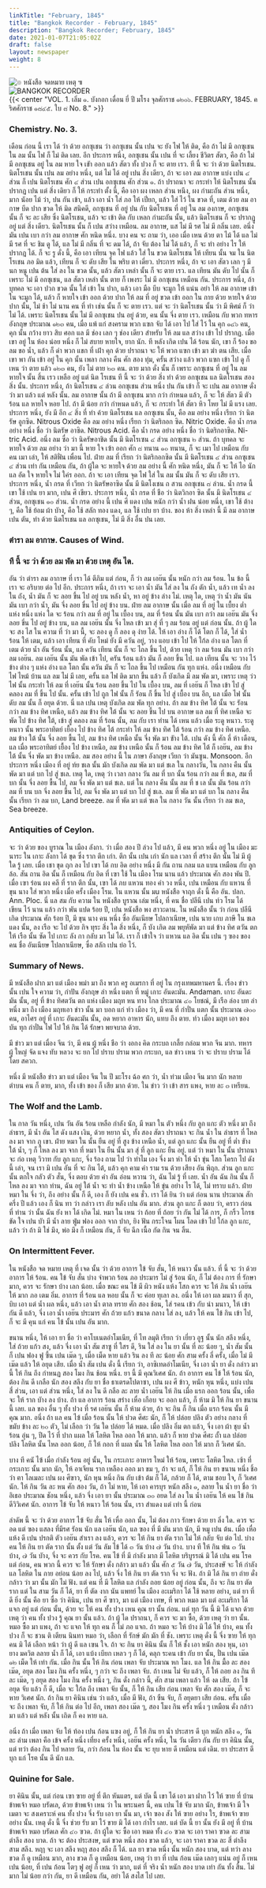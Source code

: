 ```yaml
---
linkTitle: "February, 1845"
title: "Bangkok Recorder - February, 1845"
description: "Bangkok Recorder; February, 1845"
date: 2021-01-07T21:05:02Z
draft: false
layout: newspaper
weight: 8
---
```

![๏ หนังสือ จดหมาย เหตุ ๚](/publications/bangkok_recorder_1844_1845/logo_nangsujodmaayhet.png)
<br>
![BANGKOK RECORDER](/publications/bangkok_recorder_1844_1845/logo_bangkokrecorder.png)
<br>
{{< center "VOL. 1. เลิ่ม ๑.    บังกอก เดื่อน ยี่ ปี มโรง จุลศักราช ๑๒๐๖.    FEBRUARY, 1845. คริศศักราช ๑๘๔๕. ใบ ๘ No. 8." >}}
### Chemistry. No. 3.
เดือน ก่อน นี้ เรา ได้ ว่า ด้วย อกซุเชน ว่า อกซุเชน นั้น เปน จะ ยัง ไฟ ให้ ติด, คือ ถ้า ไม่ มี อกซุเชน ใน ลม นั้น ไฟ ก็ ไม่ ติด เลย. อีก ประการ หนึ่ง, อกซุเชน นั้น เปน ที่ จะ เลี้ยง ชีวิตร สัตว, คือ ถ้า ใม่ มี อกซุเชน อยู่ ใน ลม หาย ใจ เขัา ออก แล้ว สัตว ทั้ง ปวง ก็ จะ ตาย เรว. ที นี้ จะ ว่า ด้วย นิตโรเชน. นิตโรเชน นั้น เปน ลม อย่าง หนึ่ง, แต่ ไม่ ได้ อยู่ เปน สิ่ง เดียว, ถ้า จะ เอา ลม อากาษ แบ่ง เปน ๔ ส่วน ก็ เปน นิตโรเชน ศัก ๔ ส่วน เปน อกซุเชน ศัก ส่วน ๑. ถ้า ปราถนา จะ กระทํา ให้ นิตโรเชน นั้น ปรากฏ เปน แต่ สิ่ง เดิยว ก็ ให้ กระทํา ตั้ง นี้, คือ เอา ผง เหลก ส่วน หนึง, ผง กํามะถัน ส่วน หนึ่ง, มาก นัอย ไม้ ว่า, ปน กัน เข้า, แล้ว เอา น้ำ ใส่ ภอ ให้ เปิ่ยก, แล้ว ใส่ ไว้ ใน ขวด ที่, เตม ด้วย ลม อากาษ บีด ปาก ขวด ให้ มิด สนิคดี, อกซุเชน ทิ่ อยู่ ปน กับ นิตโรเชน ที่ อยู่ ใน ลม องกาษ, อกซุเชน นั้น ก็ จะ ละ เสีย ซึ่ง นิตโรเชน, แล้ว จะ เข้า ติด กับ เหลก กํามะถัน นั้น, แล้ว นิตโรเชน ก็ จะ ปรากฏู อยู่ แต่ สิ่ง เดียว. นิตโรเชน นั้น ก็ เปน สว่าง เหมือน. ลม อากาษ, แส ไม่ มี รศ ไม่ มี กลิ่น เลย. อนึ่ง มัน เปน เบา กว่า ลม อากาษ ศัก หนิด หนึ่ง. บาง คน จะ ถาม ว่า, เออ เมื่อ เหน ด้วย ตา ไม้ ได้ แล ไม่ มี รศ ที่ จะ ชิม ดู ได้, แล ไม่ มี กลิ่น ที่ จะ ดม ได้, ถ้า จับ ต้อง ไม่ ได้ แล้ว, ก็ จะ ทํา อย่าง ไร ให้ ปรากฎ ได้. ก็ จะ รู ดั่ง นี้, คือ เอา เทียน จุค ไฟ แล้ว ใส่ ใน ขวด นิตโรเชน ให้ เทียน นั้น จม ใน นิตโรเชน ภอ มิด แล้ว, เทียน ก็ จะ ดับ เสีย ใน พริบ ตา เดี่ยว. ประการ หนึ่ง, ถ้า จะ เอา สัตว เลก ๆ มี นก หนู เปน ต้น ใส่ ลง ใน ขวด นั้น, แล้ว สัตว เหล่า นั้น ก็ จะ ตาย เรว. แล เทียน มัน ดับ ไป นั้น ก็ เพราะ ไม่ มี อกซุเชน, แล สัตว เหล่า นั้น ตาย ก็ เพงระ ไม่ มี อกซุเชน เหมือน กัน. ประการ หนึ่ง, ถ้า บุทคล จะ เอา ปวก ขวด นั้น ใส่ เข้า ใน ปาก, แล้ว เอา มือ บีบ จะมูก ให้ แน่น อย่า ให้ ลม อากาษ เข้า ใน จะมูก ได้, แล้ว ก็ หายใจ เข้า ออก ด้วย ปาก ให้ ลม ที่ อยู่ ขวด เข้า ออก ใน กาย ด้วย หายใจ ด้วย ปาก นั้น, ไม่ ช้า ไม่ นาน คน ที่ ทํา เช่น นั้น ก็ จะ ตาย เรว. แต่ จะ ว่า นิตโรเชน นั้น ว่า มี พิศม์ ก็ ว่า ไม่ ได้. เพราะ นิตโรเชน นั้น ไม่ มี อกซุเชน ปน อยู่ ด้วย, คน นั้น จึ่ง ตาย เรว. เหมือน กับ พวก ทหาร อังกฤษ ประมาณ ๑๒๓ คน, เมื่อ แพ้ แก่ สงคราม พวก แฃก จับ ได้ เอา ไป ใส่ ไว้ ใน คุก ๑๔๖ คน, คุก นั้น กว้าง ยาว สิบ ศอก แล มี ช่อง เลก ๆ ช่อง เดียว สําหรับ ให้ ลม แล สว่าง เข้า ไป ปรากฏ. เมื่อ เขา อยู่ ใน ห้อง น่อย หนึ่ง ก็ ไม่ สบาย หายใจ, ยาก นัก. ที หลัง เกิด เปน ได้ ร้อน นัก, เขา ก็ ร้อง ขอ ลม ขอ นํ้า, แล้ว ก็ ด่า พวก แขก ที่ เฝ้า คุก ด้วย ปราถนา จะ ให้ พวก แฃก เข้า มา ฆ่า ตน เสีย. เมื่อ เขา พา กัน เข้า อยู่ ใน คุก นั้น เพลา กลาง คืน ศัก สอง ทุ่ม, ครั้น สว่าง แล้ว พวก แฃก เข้า ไป ดู ก็ เหน ว่า ตาย แล้ว ๑๒๓ คน, ยัง ไม่ ตาย ๒๓ คน. ตาย มาก ดั่ง นั้น ก็ เพราะ อกซุเชน ที่ อยู่ ใน ลม หายใจ นั้น สิ้น เรว เหลือ อยู่ แต่ นิต โรเชน ที นี้ จะ ว่า ด้วย สิ่ง ทำ ด้วย อกซุเชน แล นิตโรเชน สอง สิ่ง นั้น. ประการ หนึ่ง, ถ้า นิตโรเชน ๔ ล่วน อกซุเชน ส่วน หนึ่ง ปน กัน เข้า ก็ จะ เปน ลม อากาษ ดั่ง ว่า มา แล้ว แต่ หลัง นั้น. ลม อากาษ นั้น ถ้า มี อกซุเชน มาก กว่า กําหนด แล้ว, ก็ จะ ให้ สัตว มี ตัว ร้อน แล หายใจ หอย ไป. ถ้า มี น้อย กว่า กําหนด แล้ว, ก็ จะ กระทำ ให้ สัตว หิว โหย ไม่ มี แรง เลย. ประการ หนึ่ง, ยัง มี อีก ๔ สิ่ง ที่ ทํา ค้วย นิตโรเชน แล อกซุเชน นั้น, คือ ลม อย่าง หนึ่ง เรียก ว่า นิตรัษ อูกซิด. Nitrous Oxide คือ ลม อย่าง หนึ่ง เรืยก ว่า นิตริกอก ซิด. Nitric Oxide. คือ น้ำ กรด อย่าง หนึ่ง ชื่อ ว่า นิตรัษ อาซิด. Nitrous Acid. คือ น้ำ กรด อย่าง หนึ่ง ชื่อ ว่า นิตริกอาซิด. Ni- tric Acid. อนึ่ง ลม ซื่อ ว่า นิครัษอาชิด นั้น มี นิตโรเซน ๔ ส่วน อกซุเชน ๒ ส่วน. ถ้า บุทคล จะ หายใจ ด้วย ลม อย่าง ว่า มา นี้ หาย ใจ เฃ้า ออก ศัก ๘ ทนาน ๑๐ ทนาน, ก็ จะ เมา ไป เหมือน กับ คน เมา เล่า, ให้ สติฟั่น เพื่อน ไป. ฝ่าย ลม ที่ เรียก ว่า นิตริกอกซิด นั้น มี นิตโรเชน ๔ ส่วน อกซุเชน ๔ ส่วน เท่า กัน เหมือน กัน, ถ้า ผู้ใด จะ หายใจ ด้วย ลม อย่าง นี้ ศัก หนิด หนึ่ง, มัน ก็ จะ ให้ ไอ นัก แล อัด ใจ หายใจ ไม่ ใค่ร ออก. ถ้า จะ เอา เทียน จุด ไฟ ใส่ ใน ลม นั้น มัน ก็ จะ ดับ เสีย เรว. ประการ หนึ่ง, น้ำ กรด ที่ เวียก ว่า นิตรัษอาซิด นั้น มี นิตโงเชน ถ สวน อกซุเชน ๘ ล่วน. น้ำ กรด นี้ เขา ใช้ เปน ยา มาก, เปน ศี เขียว. ประการ หนึ่ง, น้ำ กรด ที่ ชือ ว่า นิตวิกอา ซิด นั้น มี นิดโรเชน ๔ ส่วน, อกซุเชน ๑๐ ส่วน. น้ำ กรด อย่าง นี้ เปน ศี แดง เปน หนัก กว่า น้ำ ฝน น่อย หนึ่ง, เขา ใช้ ต้าง ๆ, คือ ใช้ ย้อม ผ้า บัาง, คือ ใช้ สลัก ทอง แดง, แล ใช้ เปบ ยา บ้าง. ของ ห้า สิ่ง เหล่า นี้ มี ลม อากาษ เปน ตัน, ทํา ด้วย นิตโรเชน แล อกซุเชน, ไม่ มี สิ่ง อื่น ปน เลย. 

### ตํารา ลม อากาษ.    Causes of Wind.
### ที นี้ จะ ว่า ด้วย ลม พัด มา ด้วย เหตุ อัน ได.
อัน ว่า ตํารา ลม อากาษ ที่ เรา ได้ ตีภิม แต่ ก่อน, ก็ ว่า ลม เอย๊น นั้น หนัก กว่า ลม ร้อน. ใน ข้อ นี้ เรา จะ อริบาย ต่อ ไป อีก. ประการ หนึ่ง, ถ้า เรา จะ เอา น้ำ มัน ใส่ ลง ใน ถัง ตัก น้ำ, แล้ว เท น้ำ ลง ใน ถัง, น้ำ มัน ก็ จะ ลอย ขึ้น ไป อยู่ บน หลัง น้ำ, หา อยู่ ข้าง ล่าง ไม่. เหตุ ใด, เหตุ ว่า น้ำ มัน นัน มัน เบา กว่า น้ำ, มัน จึ่ง ลอย ขื่น ไป อยู่ ข้าง บน.    ฝ่าย ลม อากาษ นั้น เมื่อ ลม ที่ อยู่ ใน เบื้ยง ต่ำ แห่ง หนึ่ง แห่ง ใด จะ ร้อน กว่า ลม ที่ อยู่ ใน เบื้อง บน, ลม ที่ ร้อน นั้น มัน เบา กว่า ลม เอย๊น มัน จึ่ง ลอย ขึ่น ไป อยู่ ข้าง บน, แล ลม เอย๊น นั้น จึ่ง ไหล เข้า มา สุ่ ที่ ๆ ลม ร้อน อยู่ แต่ ก่อน นั้น. ถ้า ผู้ ใด จะ สง ไส ใน ความ ที่ ว่า มา นื้, จะ ลอง ดู ก็ ลอง ดุ ง่าย ได้. ให้ เอา อ่าง ก็ ได้ โตก ก็ ได้, ใส่ น้ำ ร้อน ให้ เตม, แล้ว เอา เทียน ที่ คับ ไหม่ ยัง มี ควัน อยู่, วาง แอบ เข้า ไป ให้ ใก้ล อ่าง แล โตก ที่ เตม ด้วย น้ำ อัน รัอน นั้น, แล ควัน เทียน นั้น ก็ จะ ไถล ขึ้น ไป, ด้วย เหตุ ว่า ลม ร้อน มัน เบา กว่า ลม เอย๊น. ลม เอย๊น นั้น มัน พัด เข้า ไป, ครัน ร้อน แล้ว มัน ก็ ลอย ขึ้น ไป. แล เทียน นั้น จะ วาง ไว้ ข้าง ต่าง ๆ แห่ง อ่าง แล โตก นั้น ควัน มัน ก็ จะ ไถล ขึ้น ไป เหมือน กัน ทุก แห่ง. อนึ่ง เหมือน กับ ไฟ ไหม้ บ้าน แล ลม ไม่ มี เลย, ครั้น แล ไฟ ติด มาก ขึ้น แล้ว ก็ บังเกิด มี ลม พัด มา, เพราะ เหตุ ว่ว ไฟ นั้น กระทํา ให้ ลม ที่ เอย๊น นั้น ร้อน ลอย ขึ้น ไป ใน เบื้อง บน, ลม ที่ เอย๊น ก็ ไหล เข้า ไป สู่ คลอง ลม ที่ ขึ้น ไป นั้น. ครั้น เข้า ไป ถูก ไฟ นั้น ก็ รัอน ก็ ขึ้น ไป สู่ เบื้อง บน อีก, แล เมื่อ ไฟ นั้น ดับ ลม นั้น ก็ อยุด ด้วย. นี่ แล เปน เหตุ บังเกิด ลม พัด ทุก อย่าง. ถ้า ลม ข้าง ทิศ ใต้ นั้น จะ รัอน กว่า ลม ข้าง ทิศ เหนือ, แล้ว ลม ข้าง ทิศ ใต้ นั้น จะ ลอย ขึ้น ไป บน อากาษ แล ลม ที่ ทิศ เหนือ จะ พัด ไป ข้าง ทิศ ใต้, เข้า สู่ คลอง ลม ที่ ร้อน นั้น, ลม กับ เรา ท่าน ได้ เหน แล้ว เมื่อ ระดู หนาว. ระดู หนาว นั้น พระอาทิตย์ เยื้อง ไป ข้าง ทิศ ไต้ กระทำ ให้ ลม ข้าง ทิศ ใต้ ร้อน กว่า ลม ข้าง ทิศ เหนือ. ลม ข้าง ใต้ นั้น จึ่ง ลอย ขื้น ไป, ลม ข้าง ทิศ เหนือ นั้น จึ่ง พัด มา ขัาง ใต้. เปน ดัง นี้ ศัก ลี่ ห้า เดือน, แล เมื่อ พระอาทิตย์ เยื้อง ไป ข้าง เหนือ, ลม ข้าง เหนือ นั้น ก็ ร้อน ลม ข้าง ทิศ ไต้ ก็ เอย๊น, ลม ข้าง ไต้ นั้น จึ่ง พัด มา ข้าง เหนือ. ลม สอง อย่าง นี้ ใน ภาษา อังกฤษ เวียก ว่า มันซูน. Monsoon. อีก ประการ หนึ่ง เมือง ที่ อยู่ ท์ย ชเล นั้น มัก บังเกิด ลม พัด มา แต่ ชเล ใน กลางวัน, ใน กลาง คืน นั้น พัด มา แต่ บก ไป สู่ ชเล. เหตุ ใด, เหตุ ว่า เวลา กลาง วัน ลม ที่ บก นั้น ร้อน กว่า ลม ที่ ชเล, สม ที่ บก นั้น จึ่ง ลอย ขื้น ไป, ลม จึ่ง พัด มา แต่ ชเล.    แต่ ใน กลาง คืน นั้น ลม ที่ ช เล นั้น มัน ร้อน กว่า ลม ที่ บน บก จึ่ง ลอย ขึ้น ไป, ลม จึ่ง พัด มา แต่ บก ไป สู่ ชเล.    ลม ที่ พัด มา แต่ บก ใน กลาง คืน นั้น เรียก ว่า ลม บก, Land breeze. ลม ที่ พัด มา แต่ ซเล ใน กลาง วัน นั้น เรียก ว่า ลม ชเล, Sea breeze. 

### Antiquities of Ceylon.
จะ ว่า ด้วย ของ บูราณ ใน เมือง ลังกา. ว่า เมื่อ สอง ปี ล่วง ไป แล้ว, มี คน พวก หนึ่ง อยู่ ใน เมือง มะนาระ ใน เกาะ ลังกา ได้ ขุด ซึ่ง ราก ตึก เก่า.    ตึก นั้น เปน เก่า นัก แล เวลา ที่ สร้าง ตึก นั้น ไม่ มี ผู้ ใด รู้ เลย.     เมื่อ เชา ขุด ฤก ลง ไป เฃา ได้ กบ อิด อย่าง หนึ่ง มี กัน ถาน กลม แล แบน เหมือน กับ ลูก ล้อ. สัน ถาน อิด นั้น ก็ เหมือน กับ อิด ที่ เฃา ใช้ ใน เมือง โรม นาน แล้ว ประมาณ ศัก สอง พัน ปี. เมื่อ เฃา ร่อน ผง คลี ที่ ราก ตึก นั้น, เฃา ได้ ภบ แหวน ทอง คำ วง หนึ่ง, เปน เหมือน กับ แหวน ที่ ขุน นาง ใส่ พวก หนึ่ง เมื่อ ครั้ง เมือง โรม. ใน แหวน นั้น มu หนังสือ จาฤก ดั่ง นี้ คือ อัน. ปลก. Ann. Ploc. นี่ แล สม กับ ความ ใน หนังสือ บูราณ เล่ม หนึ่ง,    ที่ คน ชื่อ ปลีนี เปน ท์ว โรม ได้ เขียน ไว้ นาน แล้ว กว่า พัน แปด ร้อย ปี, เปน หนังสือ พง สาวะดาน. ใน หนังสือ นั้น ว่า ก่อน ปลีนี เกิด ประมาณ ศัก ร้อย ปี, มี ขุน นาง คน หนึ่ง ซื่อ อันเนียษ โปลกาเนียษ, เปน นาย เกบ ภาษี ใน ชเล แดง นั้น, ลง เรือ จะ ไป ด้วย กิจ ทุระ สิ่ง ใด สิ่ง หนึ่ง, ก็ บัง เกิด ลม พยุหัพัด มา แต่ ข้าง ทิศ ตวัน ตก ให้ เรือ นั้น ซัด ไป เกาะ ลัง กา กลับ มา ไม่ ได้. เรา ก็ เข้าใจ ว่า แหวน แล อิด นั้น เปน ๆ ฃอง ของ คน ชื่อ อันเนียษ โปลกาเนียษ, ซื่อ สลัก เปน ย่อ ไว้. 

### Summary of News.
มี หนังสือ ฝาก มา แต่ เมือง พม่า มา ถึง พวก ครู อเมรกา ที่ อยู่ ใน กรุงเทพมหานคร นี้. เรื่อง ข่าว นั้น เปน ใจ ความ ว่า, กำปัน อังกฤษ ลำ หนึ่ง แตก ที่ หมู่ เกาะ อันดะมัน. Andaman. เกาะ อันดะมัน นั้น, อยู่ ที่ ข้าง ทิศตวัน ตก แห่ง เมือง มฤท หน ทาง ไกล ประมาณ ๔๐ โยชณ์, มี เรือ ล่อง บท ลำ หนึ่ง มา ถึง เมือง มฤทเอา ข่าว นั้น มา บอก แก่ ท์ว เมือง ว่า, มี คน ที่ กำปั่น แตก นั้น ประมาณ ๗๐๐ คน, อาไศร อยู่ ที่ เกาะ อันดะมัน นั้น, อด หยาก อาหาร นัก, แทบ ถึง ตาย. ท์ว เมื่อง มฤท เอา ของ บัน ทุก กำปั่น ไฟ ไป ให้ กิน ได้ รักษา พยจบาล ด้วย. 

มี ข่าว มา แต่ เมื่อง จีน ว่า, มี คน ผู้ หนึ่ง ชือ ว่า งอกง คิด กระบถ เกลี้ย กล่อม พวก จีน มาก. ทหาร ผู้ ใหญ่ จัด แจง ทับ หลวง จะ ยก ไป ปราบ ปราม พวก กระบก, แล ข่าว เหน ว่า จะ ปราบ ปราม ได้ โดย สควก. 

หนึ่ง มี หนังสือ ข่าว มา แต่ เมือง จีน ใน ปี มะโรง ฉ้อ ศก ว่า, น้ำ ท่วม เมือง จีน มาก นัก หลาย ตำบน คน ก็ ตาย, มาก, ทั้ง เข้า ของ ก็ เสีย มาก ด้วย. ใน ข่าว ว่า เข้า สาร แพง, หาย ละ ๓ เหรียน. 

### The Wolf and the Lamb.
ใน กาล วัน หนึ่ง, เปน วัน อัน ร้อน เหลือ กำลัง นัก, มี หมา ใน ตัว หนึ่ง กับ ลูก แกะ ตัว หนึ่ง มา ถึง ลำธาร, มี น้ำ อัน ไส ดัง แสง เงิน, ด้วย หยาก น้ำ, ทั้ง สอง สัตว ปราถนา จะ กิน น้ำ ใน ลำธาร ที่ ไหล ลง มา จาก ภู เขา.    ฝ่าย หมา ใน นั้น ยืน อยู่ ที่ สูง ข้าง เหนือ น้ำ, แต่ ลูก แกะ นั้น ยืน อยู่ ที่ ต่ำ ขัาง ใต้ น้ำ, ๆ ก็ ไหล ลง มา จาก ที่ หมา ใน ยืน นั้น มา สุ่ ที่ ลูก แกะ ยืน อยู่. แต่ ว่า หมา ใน นั้น ปราถนา จะ ก่อ เหตุ วิวาท กับ ลูก แกะ, จึ่ง ร้อง ถาม ไป ว่า ทำไม เอง จึ่ง มา หำ ให้ น้ำ ขุ่น โสก โครก ไป ดัง นี้ เล่า, จน เรา มิ เปน อัน ที่ จะ กิน ไต้,    แล้ว คุก คาม คำ ราม รน ด้วย เสียง อัน พิฤก. ส่วน ลูก แกะ นั้น ตกใจ กลัว ตัว สั่น, จึ่ง ตอบ ด้วย คำ อัน อ่อน หวาน ว่า, ฉัน ไม่ รู้ ที่ เลย. น้ำ อัน ฉัน กิน นั้น ก็ ไหล ลง มา จาก ท่าน, ฉัน อยู่ ใต้ น้ำ จะ ทํา น้ำ ข้าง เหนือ ให้ ขุ่น อย่าง ไร ได้, ไม่ ทราบ แล้ว. ฝ่าย หมา ใน จึ่ง ว่า, ถึง อย่าง นั้น ก็ ดี, เอง ก็ ยัง เปน คน ชั่ว. เรา ได้ ยิน ว่า แต่ ก่อน นาน ประมาณ สัก ครึ่ง ปี แล้ว เอง ก็ นิน ทา ว่า กล่าว เรา ลับ หลัง เปน อัน มาก. ส่วน ลูก แกะ ก็ ตอบ ว่า, คราว ก่อน ที่ ท่าน ว่า นั้น ฉัน ยัง หา ได้ เกิด ไม่. หมา ใน เหน ว่า ถ้อย ทิ่ ถ้อย ว่า กัน ไม่ ได้ การ, ก็ กริ้ว โกรธ ขัด ใจ เปน บัา มี น้ำ ลาย ฟู่ม ฟอง ออก จาก ปาก, ยิง ฟัน กระโจน โผน โลด เข้า ไป ใก้ล ลูก แกะ, แล้ว ว่า ถ้า มิ ใช่ มึง, พ่อ มึง ก็ เหมือน กัน, ก็ จับ ฉีก เนื้อ กัด กิน จน ลิ้น. 

### On Intermittent Fever.
ใน หนังสือ จด หมาย เหตุ ที่ เจด นั้น ว่า ด้วย อาการ ใข้ จับ สั่น, ให้ หนาว นั้น แล้ว. ที่ นี้ จะ ว่า ด้วย อาการ ให้ ร้อน. คน ใข้ จับ สั่น บ่าง จำพวก ร้อน ภอ ประมาร ไม่ สู่ ร้อน นัก, ก็ ไม่ ต้อง การ ที่ รักษา มาก, ควร จะ รักษา บ้าง เลก น้อย. เมื่อ ขณะ คน ไข้ มี ผิว หนัง แห้ง โสก ควร จะ ให้ ภิน น้ำ เอย๊น ให้ มาก ภอ เตม อิ่ม. อาการ ที่ ร้อน แล หอบ นั้น ก็ จะ ค่อย ทุเลา ลง. อนึ่ง ให้ เอา ผล มนาว ที่ สุก, บิบ เอา แต่ น้ำ ผล หนึ่ง, แล้ว เอา น้ำ ตาล ทราย ศัก สอง ช้อน, ใส่ รคน เข้ว กับ นำ มนาว, ให้ เข้า กัน ดี แล้ว, จึ่ง เอา น้ำ เอย๊น ประมาร ศัก ถ้วย แก้ว ขนาด กลาง ใส่ ลง, แล้ว ให้ คน ไข้ กิน เข้า ไป, ก็ จะ มี คุน แก่ คน ไข้ นั้น เปน อัน มาก. 

ขนาน หนึ่ง, ให้ เอา ยา ชื่อ ว่า คาโบเนตอำโมเนีย, ที่ ไท ลมุติ เรียก ว่า เยี่ยว อูฐ นั้น นัก สลึง หนึ่ง, ใส่ ถ้วย แก้ว สง, แล้ว จึ่ง เอา น้ำ สัม สาซู ที่ ใสร ดี, ริน ใส่ ลง ใน ยา นั้น ที่ ละ น้อย ๆ, น้ำ สัม นั้น ก็ เปน ฟอง ฟู ฃึ้น เปน เม๊ด ๆ, เมื่อ เม็ด หาย แล้ว ริน ลง ที ละ น้อย ศัก สาม ครั้ง ลี่ ครั้ง, เมื่อ ไม่ มี เม๊ด แล้ว ให้ อยุด เสีย. เมื่อ น้ำ สัม เปน ดั่ง นี้ เรียก ว่า, อาซิเทดอำโมเนีย, จึ่ง เอา น้ำ ยา ดั่ง กล่าว มา นี้ ให้ กิน ถึง กำหนฏ สอง โมง กิน ช้อน หนึ่ง. ยา นี้ มี คุณวิเศศ นัก. ถ้า อาการ คน ไข้ ให้ ร้อน นัก, ต้อง กิน ดี เกลือ นัก สอง สลึง กับ ยา ชื่อ ธาเตรดโปตาซา, เปน ผง ศี ข้าว, หนัก หุน หนึ่ง, แบ่ง เปน สี่ ส่วน, เอา แต่ ส่วน หนึ่ง, ใส่ ลง ใน ดี กลือ ละ ลาย น้ำ เอย๊น ให้ กิน เมื่อ แรก ออก ร้อน นั้น, เพื่อ จะ ให้ ราก บัาง ลง บ้าง. ถ้า แล อาการ ร้อน สร่าง เหื่อ เกือบ จะ ออก แล้ว, ก็ ห้าม มิ ให้ กิน ยา ขนาน นี้ เลย. แล ของ อื่น ๆ ทั้ง ปวง ที่ รศ เอย๊น นั้น ก็ ห้าม ด้วย, ถ้า จะ กิน ก็ กิน เมื่อ แรก ร้อน นั้น มี คุณ มาก. อนึ่ง ถ้า แล คน ไฃ้ เมื่อ ร้อน นั้น ให้ ปวด ศีศะ นัก, ก็ ให้ ปล่อย ปลิง ตัว อย่าง กลาง ที่ ขมับ ข้าง ละ ๒๐ ตัว, ไม่ เลือก ว่า วัน ใด ปล่อย ได้ หมด. เมื่อ ปลิง อิ่ม ตก แล้ว, จึ่ง เอา ผ้า ชุบ น้ำ ร้อน อุ่น ๆ, ปีด ไว้ ที่ ปาก แผล ให้ โลหิต ไหล ออก ให้ มาก. แล้ว ก็ หาย ปวด ศีศะ ถั้า แล ปล่อย ปลิง โลหิต นั้น ไหล ออก น้อย, ก็ ให้ กอก ที่ แผล นั้น ให้ โลหิต ไหล ออก ให้ มาก ก็ วิเศศ นัก. 

บาง ที คนั ไฃ้ เมื่อ กำลัง ร้อน อยู่ นั้น, ใน กระเภาะ อาหาร ใหม่ ให้ ร้อน, เพราะ โลหิต ไหล. เซ้า ที่ กระเกาะ นั้น มาก นัก, ให้ อาเจียน ราก เหลือง ออก มา ขม ๆ, ถ้า จะ แก้, ก็ ให้ กิน ยา ขนาน หนึ่ง ชิ้อ ว่า ฅา โลเมละ เปน ผง ศีฃาว, นัก หุน หนึ่ง กิน กับ เข้า ต้ม ก็ ได้, กล้วย ก็ ได้, ตาม ชอบ ใจ, ก็ วิเศศ นัก. ให้ กิน วัน ละ หน ศัก สอง วัน, ถ้า ไม่ หาย, ให้ เอา คารบุร หนัก สลึง ๑, ลลาย ใน น้ำ ยา ชื่อ ว่า อิเธอ ประมาณ ชัอน หนึ่ง, แล้ว จึ่ง เอา ยา นั้น ประมาณ ๓๐ อยด ใส่ ลง ใน น้ำ เอย๊น ให้ คน ไข้ กิน ดีวิวิเศศ นัก. อาการ ไข้ จับ ให้ หนาว ให้ ร้อน นั้น, เรา สำแดง แต่ เท่า นี้ ก่อน 

ลำดัพ นี้ จะ ว่า ด้วย อาการ ไฃ้ จับ สั่น ให้ เหื่อ ออก นั้น, ไม่ ต้อง กาว รักษา ด้วย ยา ลิ่ง ใด. ควร จะ อด แต่ ฃอง แสลง ที่มีรศ รัอน นัก แล เอย๊น นัก, แล ฃอง ที่ มี มัน มาก นัก, มี หมู เปน ต้น. เมื่อ เหื่อ แห้ง ดี เปน ปรกติ ตัว เอย๊น สำเรา ลง แล้ว, ควร จะ ให้ กิน ยา ตัด ราก ไม่ ให้ กลับ จับ ต่อ ไป. บ่าง คน ให้ กิน ยา ตัด ราก นั้น ตั้ง แต่ วัน ลัม ไข้ ได้ ๓ วัน บ้าง ๗ วัน บ้าง. บาง ที ให้ กิน พ้น ๓ วัน บ้าง, ๗ วัน บัาง, จึ่ง จะ ควร กับ โรค. คน ไข้ ที่ มี กำลัง มาก มี โลหิต บริบูรรณ์ มิ ได้ เปน คน โรค แต่ ก่อน, คน พวก นี้ ควร จะ ให้ รักษา ดั่ง กล้าว มา แล้ว นั้น ศัก ๕ วัน ๗ วัน, ประสงษั จะ ให้ กำลัง แล โลหิต ใน กาย อย่อน น้อย ลง ไป, แล้ว จึ่ง ให้ กิน ยา ตัด ราก จึ่ง จะ ฟัง. ถ้า มิ ได้ กิน ยา ถ่าย ดั่ง กล้าว ว่า มา นั้น มัก ไม่ ฟัง. แต่ คน ที่ มี โลหิต แล กำลัง ถอย น้อย อยู่ ก่อน นั้น, ถึง จะ กิน ยา ตัด ราก แต่ ใน สาม วัน ก็ ได้,    ยา ที่ ตัด งาก นัน แพทย์ ใน เมือง อะเมริกา ได้ ใช้ หลาย อย่าง, แต่ ยา ที่ ดี ยิ่ง นั้น คือ ยา ซื่อ ว่า คินิน, เปน ยา ศี ฃาว, มา แต่ เมือง เทษ, ที่ พวก หมอ มา แต่ อะเมริกา ได้ แจก อยู่ แต่ ก่อน นั้น, ด้วย จะ ให้ คน ทั้ง ปวง เหน คุณ ยา นั้น ก่อน. แต่ ทุก วัน นี้ มิ ได้ แจก ด้วย เหตุ ว่า คน ทั้ง ปวง รู้ คุณ ยา นั้น แล้ว. ถ้า ผู้ ได ปราถนา, ก็ ควร จะ มา ซื้อ, ด้วย เหตุ ว่า ยา นั้น. หมอ ซื้อ มา แพง, ถ้า จะ แจก ให้ ทุก คน ก็ ไม่ ภอ แจก. ถ้า หมอ จะ ให้ บ้าง มิ ได้ ให้ บ้าง, คน ทั้ง ปวง ก็ จะ ชวน ติ เตียน นินทา หมอ ว่า, เลือก ที่ รักษ์ มัก มัก ที่ ชัง.     เพราะ เหตุ ดั่ง นี้ จึ่ง ฃาย ให้ ทุก คน มิ ได้ เลือก หน้า ว่า ผู้ ดี แล เฃน ใจ. ถ้า จะ กิน ยา คินิน นั้น ก็ ให้ ชั้ง เอา หนัก สอง หุน, เอา ยาง มควิต ลลาย น้ำ ก็ ได้, เอา แบ้ง เบียก เหลว ๆ ก็ ได้, คลุก ระคน เข้า กับ ยา นั้น, ปั่น เปน เม๊ด ๑๒ เม็ด ให้ เท่า กัน. เมื่อ กิน นั้น ให้ กิน ก่อน เพลา จับ ประมาณ หก โมง. แล ให้ กิน มื้อ ละ สอง เม๊ด, อยุด สอง โมง กิน ครั้ง หนึ่ง, ๆ กว่า จะ ถึง เพลา จับ. ถ้า เหน ไม่ จับ แล้ว, ก็ ให้ ถอย ลง กิน ที ละ เม๊ด, ๆ อยุด สอง โมง กิน ครั้ง หนึ่ง ๆ, กิน ดั่ง กล่าว นี้, ศัก สาม เพลา แล้ว ให้ งด เสีย. ถ้า ไฃ้ อยุด จับ แล้ว ก็ ดี, เมื่อ จะ ใก้ล ถึง เพลา จับ นั้น, ก็ ให้ กิน เสีย ก่อน เพลา จับ ศัก สอง เม๊ด, ก็ จะ หาย วิเศศ นัก. ถ้า กิน ยา คินิน เช่น ว่า แล้ว, เมื่อ มี ฟัง, ถ้า ฃืน จับ, ก็ อยุดยา เสีย ก่อน. ครั้น เมื่อ จะ ถึง เพลา จับ, ก็ ให้ กิน ต่อ ไป อีก, เพลา สอง เม๊ด ๆ, สอง โมง กิน ครั้ง หนึ่ง ๆ เหมือน ดั่ง กล้าว มา แล้ว แต่ หลัง นั้น เถิด ก็ คง หาย แล. 

อนิ่ง ถ้า เมื่อ เพลา จับ ให้ ท้อง เปน ก้อน แฃง อยู่, ก็ ให้ กิน ยา น้ำ ประสาร ดี บุก หนัก สลึง ๑, วัน ละ ล่าม เพลา คือ เข้จ ครั้ง หนึ่ง เที่ยง ครั้ง หนึ่ง, เอย๊น ครั้ง หนึ่ง, ใน วัน เดียว กัน กับ ยา คินิน นั้น, แต่ ทว่า ต้อง กิน ไป หลาย วัน, กว่า ก้อน ใน ห้อง นั้น จะ ยุบ หาย ดี เหมือน แต่ เดิม. ยา ประสาร ดี บุก แก่ โรฅ นั้น ดี นัก แล. 

### Quinine for Sale.
ยา คินิน นั้น, แต่ ก่อน เฃา ฃาย อยู่ ที่ ตึก หันแตร, แต่ บัด นี้ เขา​ ได้ เอา มา ฝาก ไว้ ให้ ฃาย ที่ บ้าน ข้าพเจ้า หมอ บรัดเล, ด้วย ข้าพเจ้า​ เหน ว่า ใน พระนคร นี้, คน เปน ไข้ จับ มาก นัก, ข้าพเจ้า มี ใจ เมตา​ จะ สงเคราะห์ คน ทั้ง ปวง จึ่ง รับ เอา ยา นั้น มา, เจ้า ฃอง สัง ให้ ฃาย​ อย่าง ใร, ข้าพเจ้า ฃาย อย่าง นั้น. เหตุ ดั่ง นี้ จึ่ง ช่วย รับ มา ไว้ ขาย​ มิ ได้ เอา กำไร เลย. แต่ บัด นี้ ยา นั้น ยัง มี อยู่ ที่ บ้าน ข้าพเจ้า หมอ​ บรัดเล ศัก ๔๐ ฃวด. ถ้า ผู้ใด จะ ซื้อ เอา หมด ทั้ง ๔๐ ฃวด จะ เอา​ ราคา ฃวด ละ สาม ตำลึง สอง บาด. ถ้า จะ ต้อง ประสงษ, แต่ ขวด หนึ่ง สอง ขวด แล้ว, จะ เอา ราคา ขวด ละ สี่ ตำลึง สาม สลึง. หฤๅ​ จะ เอา สลึง หฤๅ สอง สลึง ก็ ได้. แล ยา ขวด หนึ่ง นั้น หนัก ​สอง บาด, แต่ ทว่า ลาง ขวด ก็ ดู เหมือน มาก, ลาง ขวด ก็ ดู เหมือน น้อย, เหตุ​ ว่า ยา ที่ เปน ก้อน เม๊ด เลกๆ แน่น อยู่ ก็ เหน เปน น้อย, ที่ เปน ก้อน​ โตๆ ฟู อยู่ ก็ เหน ว่า มาก, แต่ ที่ จริง น้ำ หนัก สอง บาด เท่า กัน ทั้ง​ สิ้น. ไม่ มาก ไม่ น้อย กว่า กัน, ยา ดี เหมือน กัน, อย่า ได้ สงไส ไป เลย. 